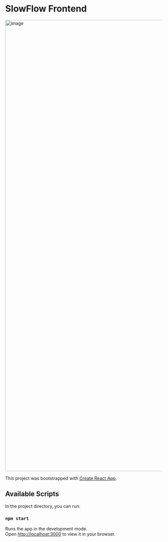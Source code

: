 # SlowFlow Frontend

<img width="1440" alt="image" src="https://user-images.githubusercontent.com/38760485/216701001-fbf8c1f4-44b7-4045-8e1b-46de1a9f22c0.png">

This project was bootstrapped with [Create React App](https://github.com/facebook/create-react-app).

## Available Scripts

In the project directory, you can run:

### `npm start`

Runs the app in the development mode.\
Open [http://localhost:3000](http://localhost:3000) to view it in your browser.



